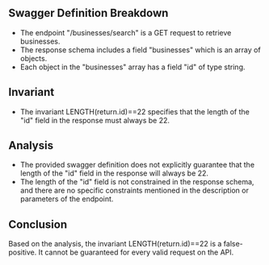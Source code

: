 ## Swagger Definition Breakdown
- The endpoint "/businesses/search" is a GET request to retrieve businesses.
- The response schema includes a field "businesses" which is an array of objects.
- Each object in the "businesses" array has a field "id" of type string.

## Invariant
- The invariant LENGTH(return.id)==22 specifies that the length of the "id" field in the response must always be 22.

## Analysis
- The provided swagger definition does not explicitly guarantee that the length of the "id" field in the response will always be 22.
- The length of the "id" field is not constrained in the response schema, and there are no specific constraints mentioned in the description or parameters of the endpoint.

## Conclusion
Based on the analysis, the invariant LENGTH(return.id)==22 is a false-positive. It cannot be guaranteed for every valid request on the API.
